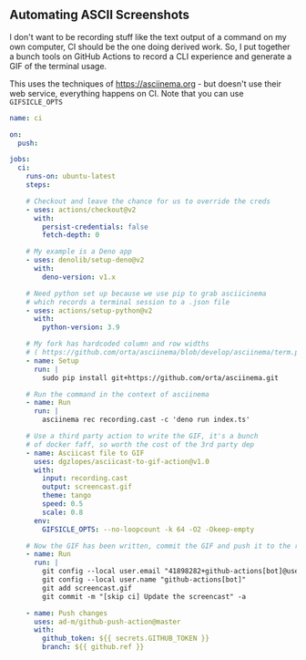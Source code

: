 ## Automating ASCII Screenshots

I don't want to be recording stuff like the text output of a command on my own computer, CI should be the one doing derived work. So, I put together a bunch tools on GitHub Actions to record a CLI experience and generate a GIF of the terminal usage. 

This uses the techniques of https://asciinema.org - but doesn't use their web service, everything happens on CI. Note that you can use `GIFSICLE_OPTS`

```yml
name: ci

on:
  push:

jobs:
  ci:
    runs-on: ubuntu-latest
    steps:

    # Checkout and leave the chance for us to override the creds
    - uses: actions/checkout@v2
      with:
        persist-credentials: false 
        fetch-depth: 0 

    # My example is a Deno app
    - uses: denolib/setup-deno@v2
      with:
        deno-version: v1.x

    # Need python set up because we use pip to grab asciicinema
    # which records a terminal session to a .json file
    - uses: actions/setup-python@v2
      with:
        python-version: 3.9

    # My fork has hardcoded column and row widths 
    # ( https://github.com/orta/asciinema/blob/develop/asciinema/term.py )
    - name: Setup
      run: |
        sudo pip install git+https://github.com/orta/asciinema.git

    # Run the command in the context of asciinema
    - name: Run
      run: |
        asciinema rec recording.cast -c 'deno run index.ts'

    # Use a third party action to write the GIF, it's a bunch
    # of docker faff, so worth the cost of the 3rd party dep
    - name: Asciicast file to GIF
      uses: dgzlopes/asciicast-to-gif-action@v1.0
      with:
        input: recording.cast
        output: screencast.gif
        theme: tango
        speed: 0.5
        scale: 0.8
      env:
        GIFSICLE_OPTS: --no-loopcount -k 64 -O2 -Okeep-empty

    # Now the GIF has been written, commit the GIF and push it to the repo
    - name: Run
      run: |
        git config --local user.email "41898282+github-actions[bot]@users.noreply.github.com"
        git config --local user.name "github-actions[bot]"
        git add screencast.gif
        git commit -m "[skip ci] Update the screencast" -a

    - name: Push changes
      uses: ad-m/github-push-action@master
      with:
        github_token: ${{ secrets.GITHUB_TOKEN }}
        branch: ${{ github.ref }}
```
